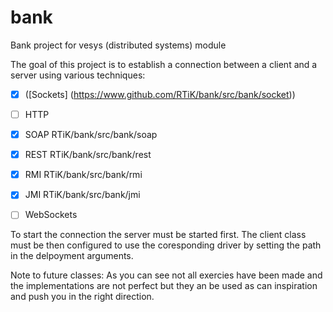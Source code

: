 bank
====

Bank project for vesys (distributed systems) module

The goal of this project is to establish a connection between a client and a server using various techniques:

- [x] ([Sockets] (https://www.github.com/RTiK/bank/src/bank/socket))
- [ ] HTTP
- [x] SOAP
RTiK/bank/src/bank/soap
- [x] REST RTiK/bank/src/bank/rest
- [x] RMI RTiK/bank/src/bank/rmi
- [x] JMI RTiK/bank/src/bank/jmi
- [ ] WebSockets


To start the connection the server must be started first. The client class must be then configured to use the coresponding driver by setting the path in the delpoyment arguments.

Note to future classes: As you can see not all exercies have been made and the implementations are not perfect but they an be used as can inspiration and push you in the right direction.
